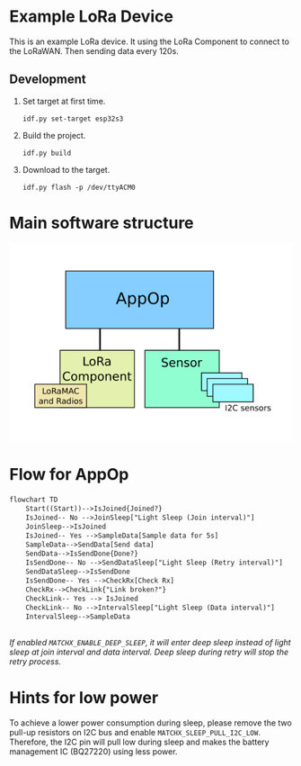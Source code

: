 # Example LoRa Device

This is an example LoRa device. It using the LoRa Component to connect to the LoRaWAN. Then sending data every 120s.



## Development

1. Set target at first time.

   ```
   idf.py set-target esp32s3
   ```

    

2. Build the project.

   ```
   idf.py build
   ```
   
      

4. Download to the target.

   ```
   idf.py flash -p /dev/ttyACM0
   ```




# Main software structure

![SoftwareStructure](doc/SoftwareStructure.png)

# Flow for AppOp

```mermaid
flowchart TD
	Start((Start))-->IsJoined{Joined?}
	IsJoined-- No -->JoinSleep["Light Sleep (Join interval)"]
	JoinSleep-->IsJoined
	IsJoined-- Yes -->SampleData[Sample data for 5s]
	SampleData-->SendData[Send data]
	SendData-->IsSendDone{Done?}
	IsSendDone-- No -->SendDataSleep["Light Sleep (Retry interval)"]
	SendDataSleep-->IsSendDone
	IsSendDone-- Yes -->CheckRx[Check Rx]
	CheckRx-->CheckLink{"Link broken?"}
	CheckLink-- Yes --> IsJoined
	CheckLink-- No -->IntervalSleep["Light Sleep (Data interval)"]
	IntervalSleep-->SampleData
	
```

*If enabled `MATCHX_ENABLE_DEEP_SLEEP`, it will enter deep sleep instead of light sleep at join interval and data interval. Deep sleep during retry will stop the retry process.*



# Hints for low power

To achieve a lower power consumption during sleep, please remove the two pull-up resistors on I2C bus and enable `MATCHX_SLEEP_PULL_I2C_LOW`. Therefore, the I2C pin will pull low during sleep and makes the battery management IC (BQ27220) using less power.
